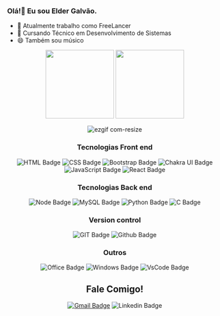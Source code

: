 ### Olá!👋 Eu sou Elder Galvão.
- 🔭 Atualmente trabalho como FreeLancer
- 🌱 Cursando Técnico em Desenvolvimento de Sistemas
- 😄 Também sou músico
<div align="center">
  <img height="160em" src="https://github-readme-stats-sigma-five.vercel.app/api?username=3lder7&show_icons=true&theme=tokyonight&include_all_commits=true&count_private=true"/>
  <img height="160Em" src="https://github-readme-stats-sigma-five.vercel.app/api/top-langs/?username=3lder7&layout=compact&langs_count=16&theme=tokyonight"/>
  
  ![ezgif com-resize](https://github.com/3lder7/3lder7/assets/114260709/cb68b476-df73-440d-a3f0-f191b56dfa27)
</div>
  

<div align="center">

  ### Tecnologias Front end
  ![HTML Badge](https://img.shields.io/badge/HTML5-E34F26?style=for-the-badge&logo=html5&logoColor=white)
  ![CSS Badge](https://img.shields.io/badge/CSS3-1572B6?style=for-the-badge&logo=css3&logoColor=white)
  ![Bootstrap Badge](https://img.shields.io/badge/Bootstrap-563D7C?style=for-the-badge&logo=bootstrap&logoColor=white)
  ![Chakra UI Badge](https://img.shields.io/badge/Chakra--UI-319795?style=for-the-badge&logo=chakra-ui&logoColor=white)
  ![JavaScript Badge](https://img.shields.io/badge/JavaScript-323330?style=for-the-badge&logo=javascript&logoColor=F7DF1E)
  ![React Badge](https://img.shields.io/badge/React-20232A?style=for-the-badge&logo=react&logoColor=61DAFB)
  ### Tecnologias Back end
  ![Node Badge](https://img.shields.io/badge/Node.js-339933?style=for-the-badge&logo=nodedotjs&logoColor=white)
  ![MySQL Badge](https://img.shields.io/badge/MySQL-00000F?style=for-the-badge&logo=mysql&logoColor=white)
  ![Python Badge](https://img.shields.io/badge/Python-14354C?style=for-the-badge&logo=python&logoColor=white)
  ![C Badge](https://img.shields.io/badge/C-00599C?style=for-the-badge&logo=c&logoColor=white)
  ### Version control
  ![GIT Badge](https://img.shields.io/badge/Git-F05032?style=for-the-badge&logo=git&logoColor=white)
  ![Github Badge](https://img.shields.io/badge/GitHub-100000?style=for-the-badge&logo=github&logoColor=white)
  ### Outros
  ![Office Badge](https://img.shields.io/badge/Microsoft_Office-D83B01?style=for-the-badge&logo=microsoft-office&logoColor=white)
  ![Windows Badge](https://img.shields.io/badge/Windows-0078D6?style=for-the-badge&logo=windows&logoColor=white)
  ![VsCode Badge](https://img.shields.io/badge/Visual_Studio_Code-0078D4?style=for-the-badge&logo=visual%20studio%20code&logoColor=white)
  ## Fale Comigo!
  [![Gmail Badge](https://img.shields.io/badge/Gmail-D14836?style=for-the-badge&logo=gmail&logoColor=white)](mailto:eldergalvao07@gmail.com)
  ![Linkedin Badge](https://img.shields.io/badge/LinkedIn-0077B5?style=for-the-badge&logo=linkedin&logoColor=white)
  
